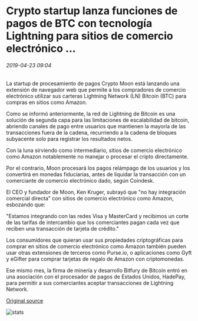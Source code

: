 # Crypto startup lanza funciones de pagos de BTC con tecnología Lightning para sitios de comercio electrónico ...

###### 2019-04-23 09:04

La startup de procesamiento de pagos Crypto Moon está lanzando una extensión de navegador web que permite a los compradores de comercio electrónico utilizar sus carteras Lightning Network (LN) Bitcoin (BTC) para compras en sitios como Amazon.

Como se informó anteriormente, la red de Lightning de Bitcoin es una solución de segunda capa para las limitaciones de escalabilidad de bitcoin, abriendo canales de pago entre usuarios que mantienen la mayoría de las transacciones fuera de la cadena, recurriendo a la cadena de bloques subyacente solo para registrar los resultados netos.

Con la luna sirviendo como intermediario, sitios de comercio electrónico como Amazon notablemente no manejar o procesar el cripto directamente.

Por el contrario, Moon procesará los pagos relámpago de los usuarios y los convertirá en monedas fiduciarias, antes de liquidar la transacción con un comerciante de comercio electrónico dado, según Coindesk.

El CEO y fundador de Moon, Ken Kruger, subrayó que "no hay integración comercial directa" con sitios de comercio electrónico como Amazon, esbozando que:

"Estamos integrando con las redes Visa y MasterCard y recibimos un corte de las tarifas de intercambio que los comerciantes pagan cada vez que reciben una transacción de tarjeta de crédito."

Los consumidores que quieran usar sus propiedades criptográficas para comprar en sitios de comercio electrónico como Amazon también pueden usar otras extensiones de terceros como Purse.io, o aplicaciones como Gyft y eGifter para comprar tarjetas de regalo de Amazon con criptomonedas.

Ese mismo mes, la firma de minería y desarrollo Bitfury de Bitcoin entró en una asociación con el procesador de pagos de Estados Unidos, HadePay, para permitir a sus comerciantes aceptar transacciones de Lightning Network.

[Original source](https://cointelegraph.com/news/crypto-startup-launches-lightning-powered-btc-payments-functionality-for-e-commerce-sites)

![stats](https://c.statcounter.com/11760860/0/a89fa40b/1/ "stats")
